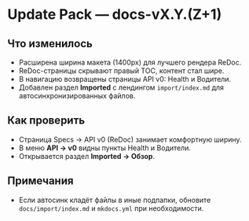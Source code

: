 # Update Pack — docs-vX.Y.(Z+1)

## Что изменилось
- Расширена ширина макета (1400px) для лучшего рендера ReDoc.
- ReDoc-страницы скрывают правый TOC, контент стал шире.
- В навигацию возвращены страницы API v0: Health и Водители.
- Добавлен раздел **Imported** с лендингом `import/index.md` для автосинхронизированных файлов.

## Как проверить
- Страница Specs → API v0 (ReDoc) занимает комфортную ширину.
- В меню **API → v0** видны пункты Health и Водители.
- Открывается раздел **Imported → Обзор**.

## Примечания
- Если автосинк кладёт файлы в иные подпапки, обновите `docs/import/index.md` и `mkdocs.yml` при необходимости.
